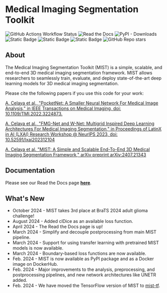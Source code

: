 Medical Imaging Segmentation Toolkit
===

![GitHub Actions Workflow Status](https://img.shields.io/github/actions/workflow/status/mist-medical/MIST/python-publish.yml)
![Read the Docs](https://img.shields.io/readthedocs/mist-medical?style=flat)
![PyPI - Downloads](https://img.shields.io/pypi/dm/mist-medical?style=flat&logo=PyPI&label=pypi%20downloads)
![Static Badge](https://img.shields.io/badge/paper-PocketNet-blue?logo=ieee&link=https%3A%2F%2Fieeexplore.ieee.org%2Fdocument%2F9964128)
![Static Badge](https://img.shields.io/badge/paper-FMG_%26_WNet-blue?logo=adobeacrobatreader&link=https%3A%2F%2Fresearch.latinxinai.org%2Fpapers%2Fneurips%2F2023%2Fpdf%2FAdrian_Celaya.pdf)
![Static Badge](https://img.shields.io/badge/paper-BraTS%202024-blue?style=flat&logo=adobeacrobatreader&link=https%3A%2F%2Fwww.arxiv.org%2Fabs%2F2407.21343)
![GitHub Repo stars](https://img.shields.io/github/stars/mist-medical/MIST?style=flat)

## About
The Medical Imaging Segmentation Toolkit (MIST) is a simple, scalable, and end-to-end 3D medical imaging segmentation 
framework. MIST allows researchers to seamlessly train, evaluate, and deploy state-of-the-art deep learning models for 3D 
medical imaging segmentation.

Please cite the following papers if you use this code for your work:
 
[A. Celaya et al., "PocketNet: A Smaller Neural Network For Medical Image Analysis," in IEEE Transactions on Medical Imaging, doi: 10.1109/TMI.2022.3224873.](https://ieeexplore.ieee.org/document/9964128)

[A. Celaya et al., "FMG-Net and W-Net: Multigrid Inspired Deep Learning Architectures For Medical Imaging Segmentation," in Proceedings of LatinX in AI (LXAI) Research Workshop @ NeurIPS 2023, doi: 10.52591/lxai202312104](https://research.latinxinai.org/papers/neurips/2023/pdf/Adrian_Celaya.pdf)

[A. Celaya et al. "MIST: A Simple and Scalable End-To-End 3D Medical Imaging Segmentation Framework," arXiv preprint arXiv:2407.21343](https://www.arxiv.org/abs/2407.21343)

## Documentation
Please see our Read the Docs page [**here**](https://mist-medical.readthedocs.io/).

## What's New
* October 2024 - MIST takes 3rd place at BraTS 2024 adult glioma challenge!
* August 2024 - Added clDice as an available loss function.
* April 2024 - The Read the Docs page is up!
* March 2024 - Simplify and decouple postprocessing from main MIST pipeline.
* March 2024 - Support for using transfer learning with pretrained MIST models is now available.
* March 2024 - Boundary-based loss functions are now available.
* Feb. 2024 - MIST is now available as PyPI package and as a Docker image on DockerHub.
* Feb. 2024 - Major improvements to the analysis, preprocessing, and postprocessing pipelines, 
and new network architectures like UNETR added.
* Feb. 2024 - We have moved the TensorFlow version of MIST to [mist-tf](https://github.com/mist-medical/mist-tf).
